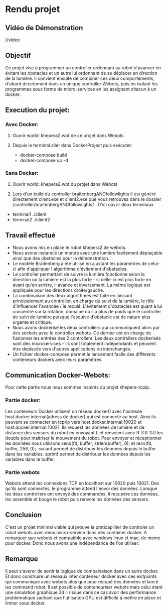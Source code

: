 # Rendu projet

## Vidéo de Démonstration

//video

## Objectif
Ce projet vise à programmer un controller ordonnant au robot d'avancer en évitant les obstacles et un autre lui ordonnant de se déplacer en direction de la lumière. Il convient ensuite de combiner ces deux comportements, d'abord directement dans un unique controller Webots, puis en isolant les programmes sous forme de micro-services en les assignant chacun à un docker.

## Execution du projet:

### Avec Docker:

1) Ouvrir world: khepera2.wbt de ce projet dans Webots

2) Depuis le terminal aller dans DockerProject puis exécuter:
   - docker-compose build
   - docker-compose up -d

### Sans Docker:

1) Ouvrir world: khepera2.wbt du projet dans Webots

2) Lors d'un build du controller braitenbergANDfollowlights il est généré directement client.exe et client2.exe que vous retrouvez dans le dossier 
/controller/braitenbergANDfollowlights/ .
D'ici ouvrir deux terminaux
- terminal1 ./client
- terminal2 ./client2


## Travail effectué
- Nous avons mis en place le robot khepera2 de webots.
- Nous avons instancié un monde avec une lumière facilement déplaçable ainsi que des obstacles pour la démonstration.
- Le modèle Braitenberg a été utilisé en ajustant les paramètres de celui-ci afin d'appliquer l'algorithme d'évitement d'obstacles.
- Le controller permettant de suivre la lumière fonctionne selon la direction où la lumière est la plus forte - si celle-ci est plus forte en avant qu'en arrière, il avance et inversement. La même logique est appliquée pour les directions droite/gauche.
- La combinaison des deux algorithmes est faite en laissant principalement au controller, en charge du suivi de la lumière, le rôle d'influencer 
l'avancée / le reculé. L'évitement d'obstacles est quant à lui concentré sur la rotation, domaine où il a plus de poids que le controller de suivi de lumière puisque l'esquive d'obstacle est de nature plus urgente et critique.
- Nous avons dockerisé les deux controllers qui communiquent alors par des sockets avec le controller webots.
Ce dernier est en charge de fusionner les entrées des 2 controllers. Les deux controllers dockerisés sont des microservices - ils sont totalement indépendants et peuvent être deplacés vers d'autres applications ou interchangés.
- Un fichier docker-compose permet le lancement facile des différents conteneurs dockers avec leurs paramètres.

## Communication Docker-Webots:

Pour cette partie nous nous sommes inspirés du projet khepera-tcpip.

### Partie docker:

Les conteneurs Docker utilisent un réseau docker0 avec l'adresse host.docker.internal(adress de docker) qui est connecté au host.
Ainsi ils peuvent se connecter en tcp/ip vers host.docker.internal:10020 et host.docker.internal:10021.
Ils request les données de lumière et de distance des sensors du robot en envoyant L et renvoient avec R %fl %fl les double pour maitriser le mouvement du robot.
Pour envoyer et réceptionner les données nous utilisons send(fd, buffer, strlen(buffer), 0); et recv(fd, buffer, 256, 0);.
sscanf permet de distribuer les données depuis le buffer dans les variables.
sprintf permet de distribuer les données depuis les variables dans le buffer.

### Partie webots

Webots attend les connexions TCP en localhost sur 10020 puis 10021.
Des qu'ils sont connectés, le programme attend l'envoi des données. 
Lorsque les deux controllers ont envoyé des commandes, il recupère ces données, les assemble et bouge le robot puis renvoie les données des sensors.

## Conclusion

C'est un projet minimal viable qui prouve la praticapiliter de controler un robot webots avec deux micro-service dans des container docker.
A remarquer que webots et compatible avec windows linux et mac, de meme pour docker.
Donc nous avons une indépendance de l'os utiliser.

## Remarque
Il peut s'averer de sortir la logique de combainaison dans un autre docker.
Et donc construire un réseaux inter conteneur docker avec ces exitpoints qui communique avec webots plus que pour récupé des données et lancé les command robot.
Il est possible de conteneuriser webots mais celui étant une simulation graphique 3d
il risque dans ce cas avoir des performance problematique sachant que l'utilsation GPU est difficile à mettre en place et limiter sous docker.






